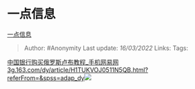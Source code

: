 # 一点信息
[一点信息](https://zhuanlan.zhihu.com/p/481331863)

> Author: #Anonymity
> Last update: *16/03/2022*
> Links:
> Tags:

[中国银行购买俄罗斯卢布教程_手机网易网​3g.163.com/dy/article/H1TUKVOJ0511N5QB.html?referFrom=&spss=adap_dy![](https://pic1.zhimg.com/v2-0a550c0ded177b33a10e5f8ff104419c_120x160.jpg)](https://link.zhihu.com/?target=https%3A//3g.163.com/dy/article/H1TUKVOJ0511N5QB.html%3FreferFrom%3D%26spss%3Dadap_dy)

